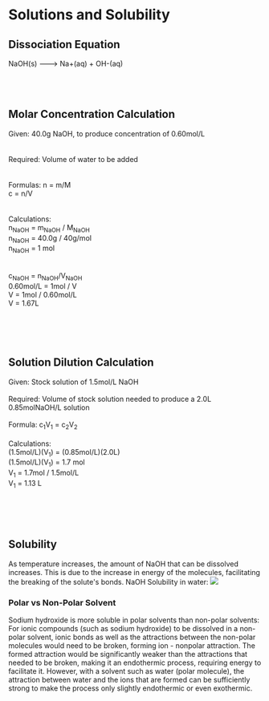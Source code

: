 # Solutions and Solubility
## Dissociation Equation
NaOH(s) ---> Na+(aq) + OH-(aq)
<br>
<br>
<br>
<br>
## Molar Concentration Calculation
Given: 40.0g NaOH, to produce concentration of 0.60mol/L<br>
<br>
<br>
Required: Volume of water to be added<br>
<br>
<br>
Formulas: 
n = m/M<br>
c = n/V<br>
<br>
<br>
Calculations:<br>
n<sub>NaOH</sub> = m<sub>NaOH</sub> / M<sub>NaOH</sub><br>
n<sub>NaOH</sub> = 40.0g / 40g/mol <br>
n<sub>NaOH</sub> = 1 mol<br>
<br>
<br>
c<sub>NaOH</sub> = n<sub>NaOH</sub>/V<sub>NaOH</sub><br>
0.60mol/L = 1mol / V<br>
V = 1mol / 0.60mol/L<br>
V = 1.67L<br>
<br>
<br>
<br>
<br>
## Solution Dilution Calculation
Given: Stock solution of 1.5mol/L NaOH<br>
<br>
Required: Volume of stock solution needed to produce a 2.0L 0.85molNaOH/L solution<br>
<br>
Formula:
c<sub>1</sub>V<sub>1</sub> = c<sub>2</sub>V<sub>2</sub><br>
<br>
Calculations:<br>
(1.5mol/L)(V<sub>1</sub>) = (0.85mol/L)(2.0L)<br>
(1.5mol/L)(V<sub>1</sub>) = 1.7 mol<br>
V<sub>1</sub> = 1.7mol / 1.5mol/L<br>
V<sub>1</sub> = 1.13 L<br>
<br>
<br>
<br>
<br>
## Solubility 
As temperature increases, the amount of NaOH that can be dissolved increases. This is due to the increase in energy of the molecules, facilitating the breaking of the solute's bonds. 
NaOH Solubility in water:
<img src="http://hydro-land.com/e/ligne-en/doc/p/Solubilite-NaOH.jpg">

### Polar vs Non-Polar Solvent
Sodium hydroxide is more soluble in polar solvents than non-polar solvents:<br>
For ionic compounds (such as sodium hydroxide) to be dissolved in a non-polar solvent, ionic bonds as well as the attractions between the non-polar molecules would need to be broken, forming ion - nonpolar attraction. The formed attraction would be significantly weaker than the attractions that needed to be broken, making it an endothermic process, requiring energy to facilitate it. However, with a solvent such as water (polar molecule), the attraction between water and the ions that are formed can be sufficiently strong to make the process only slightly endothermic or even exothermic.







